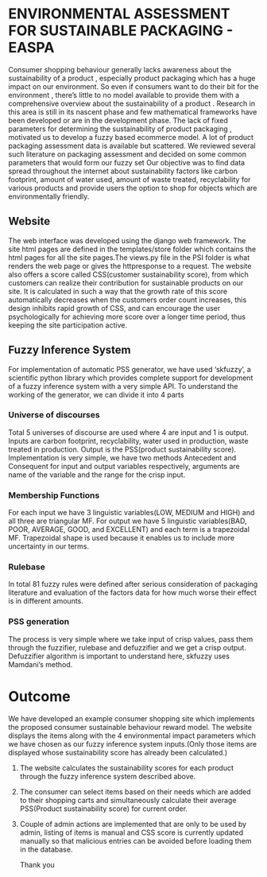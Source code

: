 # ENVIRONMENTAL ASSESSMENT FOR SUSTAINABLE PACKAGING - EASPA
Consumer shopping behaviour generally lacks awareness about the sustainability of a product , especially product packaging which has a huge impact on our environment. So even if consumers want to do their bit for the environment , there’s little to no model available to provide them with a comprehensive overview about the sustainability of a product . Research in this area is still in its nascent phase and few mathematical frameworks have been developed or are in the development phase. 
The lack of fixed parameters for determining the sustainability of product packaging , motivated us to develop a fuzzy based ecommerce model. A lot of product packaging assessment data is available but scattered. We reviewed several such literature on packaging assessment and decided on some common parameters that would form our fuzzy set
Our objective was to find data spread throughout the internet about sustainability factors like carbon footprint, amount of water used, amount of waste treated, recyclability for various products and provide users the option to shop for objects which are environmentally friendly.

## Website
The web interface was developed using the django web framework. The site html pages are defined in the templates/store folder which contains the html pages for all the site pages.The views.py file in the PSI folder is what renders the web page or gives the httpresponse to a request.
The website also offers a score called CSS(customer sustainability score), from which customers can realize their contribution for sustainable products on our site. It is calculated in such a way that the growth rate of this score automatically decreases when the customers order count increases, this design inhibits rapid growth of CSS, and can encourage the user psychologically for achieving more score over a longer time period, thus keeping the site participation active.

## Fuzzy Inference System
For implementation of automatic PSS generator, we have used ‘skfuzzy’, a scientific python library which provides complete support for development of a fuzzy inference system with a very simple API.
To understand the working of the generator, we can divide it into 4 parts 
### Universe of discourses
Total 5 universes of discourse are used where 4 are input and 1 is output. Inputs are carbon footprint, recyclability, water used in production, waste treated in production. Output is the PSS(product sustainability score). Implementation is very simple, we have two methods Antecedent and Consequent for input and output variables respectively, arguments are name of the variable and the range for the crisp input.

### Membership Functions 
For each input we have 3 linguistic variables(LOW, MEDIUM and HIGH) and all three are triangular MF. For output we have 5 linguistic variables(BAD, POOR, AVERAGE, GOOD, and EXCELLENT) and each term is a trapezoidal MF. Trapezoidal shape is used because it enables us to include more uncertainty in our terms.
### Rulebase 
In total 81 fuzzy rules were defined after serious consideration of packaging literature and evaluation of the factors data for how much worse their effect is in different amounts.
### PSS generation 
The process is very simple where we take input of crisp values, pass them through the fuzzifier, rulebase and defuzzifier and we get a crisp output. Defuzzifier algorithm is important to understand here, skfuzzy uses Mamdani’s method.

# Outcome
We have developed an example consumer shopping site which implements the proposed consumer sustainable behaviour reward model. 
The website displays the items along with the 4 environmental impact parameters which we have chosen as our fuzzy inference system inputs.(Only those items are displayed whose sustainability score has already been calculated.)

1. The website calculates the sustainability scores for each product through the fuzzy inference system described above.
2. The consumer can select items based on their needs which are added to their shopping carts and simultaneously calculate their average PSS(Product sustainability score) for      current order.
3. Couple of admin actions are implemented that are only to be used by admin, listing of items is manual and CSS score is currently updated manually so that malicious entries      can be avoided before loading them in the database.
   
   Thank you












